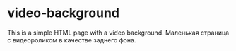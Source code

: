 # video-background
This is a simple HTML page with a video background.
Маленькая страница с видеороликом в качестве заднего фона.
